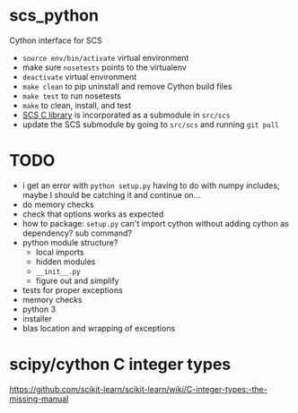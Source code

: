 # scs_python
Cython interface for SCS
- `source env/bin/activate` virtual environment
- make sure `nosetests` points to the virtualenv
- `deactivate` virtual environment
- `make clean` to pip uninstall and remove Cython build files
- `make test` to run nosetests
- `make` to clean, install, and test
- [SCS C library](https://github.com/cvxgrp/scs) is incorporated as a submodule
in `src/scs`
- update the SCS submodule by going to `src/scs` and running `git pull`


# TODO
- i get an error with `python setup.py` having to do with numpy includes; maybe I should be catching it and continue on...
- do memory checks
- check that options works as expected
- how to package: `setup.py` can't import cython without adding cython as dependency? sub command?
- python module structure?
    - local imports
    - hidden modules
    - `__init__.py`
    - figure out and simplify
- tests for proper exceptions
- memory checks
- python 3
- installer
- blas location and wrapping of exceptions

# scipy/cython C integer types
https://github.com/scikit-learn/scikit-learn/wiki/C-integer-types:-the-missing-manual
